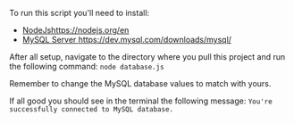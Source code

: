 To run this script you'll need to install:
- [NodeJs](https://nodejs.org/en)https://nodejs.org/en
- [MySQL Server ](https://dev.mysql.com/downloads/mysql/)https://dev.mysql.com/downloads/mysql/

After all setup, navigate to the directory where you pull this project and run the following command:
`node database.js`

Remember to change the MySQL database values to match with yours.

If all good you should see in the terminal the following message: `You're successfully connected to MySQL database.`
